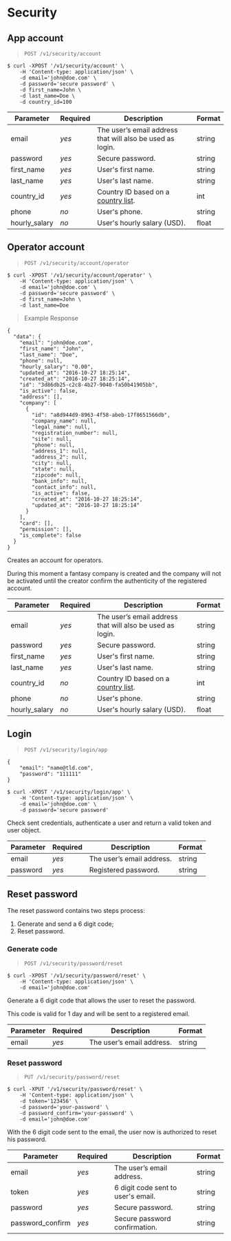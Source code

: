 # Security
## App account
> `POST /v1/security/account`

```shell
$ curl -XPOST '/v1/security/account' \
    -H 'Content-type: application/json' \
    -d email='john@doe.com' \
    -d password='secure password' \
    -d first_name=John \
    -d last_name=Doe \
    -d country_id=100
```

| Parameter     | Required | Description                                               | Format |
|---------------|----------|-----------------------------------------------------------|--------|
| email         | *yes*    | The user’s email address that will also be used as login. | string |
| password      | *yes*    | Secure password.                                          | string |
| first_name    | *yes*    | User's first name.                                        | string |
| last_name     | *yes*    | User's last name.                                         | string |
| country_id    | *yes*    | Country ID based on a [country list](#countries).         | int    |
| phone         | *no*     | User's phone.                                             | string |
| hourly_salary | *no*     | User's hourly salary (USD).                               | float  |

## Operator account
> `POST /v1/security/account/operator`

```shell
$ curl -XPOST '/v1/security/account/operator' \
    -H 'Content-type: application/json' \
    -d email='john@doe.com' \
    -d password='secure password' \
    -d first_name=John \
    -d last_name=Doe
```

> Example Response

```
{
  "data": {
    "email": "john@doe.com",
    "first_name": "John",
    "last_name": "Doe",
    "phone": null,
    "hourly_salary": "0.00",
    "updated_at": "2016-10-27 18:25:14",
    "created_at": "2016-10-27 18:25:14",
    "id": "3d86db25-c2c8-4b27-9040-fa50b41905bb",
    "is_active": false,
    "address": [],
    "company": [
      {
        "id": "a8d944d9-8963-4f58-abeb-17f8651566db",
        "company_name": null,
        "legal_name": null,
        "registration_number": null,
        "site": null,
        "phone": null,
        "address_1": null,
        "address_2": null,
        "city": null,
        "state": null,
        "zipcode": null,
        "bank_info": null,
        "contact_info": null,
        "is_active": false,
        "created_at": "2016-10-27 18:25:14",
        "updated_at": "2016-10-27 18:25:14"
      }
    ],
    "card": [],
    "permission": [],
    "is_complete": false
  }
}
```

Creates an account for operators.

During this moment a fantasy company is created and the company will not be activated until the creator confirm the
authenticity of the registered account.

| Parameter     | Required | Description                                               | Format |
|---------------|----------|-----------------------------------------------------------|--------|
| email         | *yes*    | The user’s email address that will also be used as login. | string |
| password      | *yes*    | Secure password.                                          | string |
| first_name    | *yes*    | User's first name.                                        | string |
| last_name     | *yes*    | User's last name.                                         | string |
| country_id    | *no*     | Country ID based on a [country list](#countries).         | int    |
| phone         | *no*     | User's phone.                                             | string |
| hourly_salary | *no*     | User's hourly salary (USD).                               | float  |

## Login
> `POST /v1/security/login/app`

```
{
    "email": "name@tld.com",
    "password": "111111"
}
```
```shell
$ curl -XPOST '/v1/security/login/app' \
    -H 'Content-type: application/json' \
    -d email='john@doe.com' \
    -d password='secure password'
```

Check sent credentials, authenticate a user and return a valid token and user object.

| Parameter | Required | Description               | Format |
|-----------|----------|---------------------------|--------|
| email     | *yes*    | The user’s email address. | string |
| password  | *yes*    | Registered password.      | string |

## Reset password
The reset password contains two steps process:

1. Generate and send a 6 digit code;
2. Reset password.

### Generate code
> `POST /v1/security/password/reset`

```shell
$ curl -XPOST '/v1/security/password/reset' \
    -H 'Content-type: application/json' \
    -d email='john@doe.com'
```

Generate a 6 digit code that allows the user to reset the password.

This code is valid for 1 day and will be sent to a registered email.

| Parameter | Required | Description               | Format |
|-----------|----------|---------------------------|--------|
| email     | *yes*    | The user’s email address. | string |

### Reset password
> `PUT /v1/security/password/reset`

```shell
$ curl -XPUT '/v1/security/password/reset' \
    -H 'Content-type: application/json' \
    -d token='123456' \
    -d password='your-password' \
    -d password_confirm='your-password' \
    -d email='john@doe.com'
```

With the 6 digit code sent to the email, the user now is authorized to reset his password.

| Parameter        | Required | Description                        | Format |
|------------------|----------|------------------------------------|--------|
| email            | *yes*    | The user’s email address.          | string |
| token            | *yes*    | 6 digit code sent to user's email. | string |
| password         | *yes*    | Secure password.                   | string |
| password_confirm | *yes*    | Secure password confirmation.      | string |
